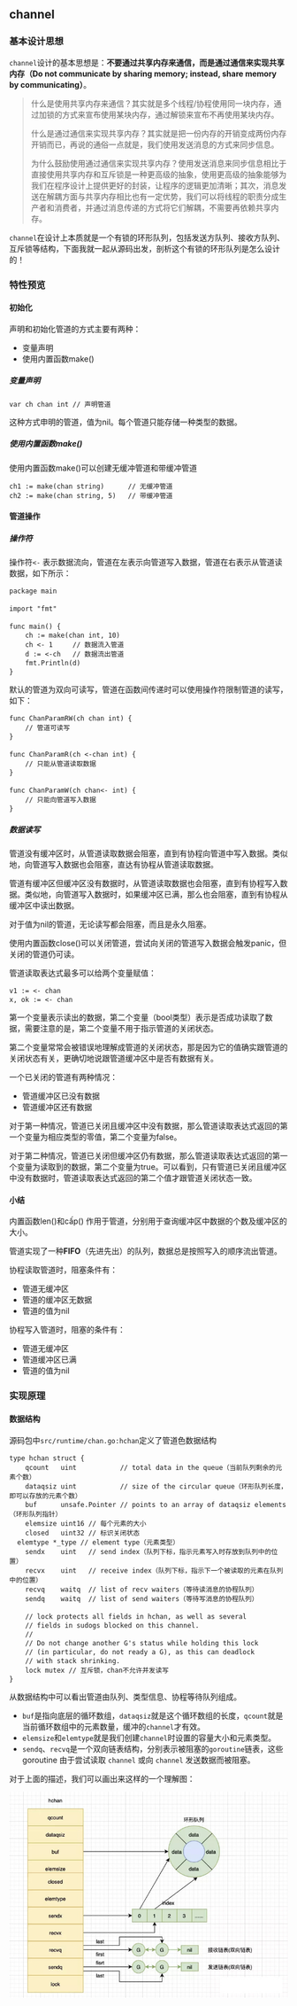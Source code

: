 ## channel

### 基本设计思想

`channel`设计的基本思想是：**不要通过共享内存来通信，而是通过通信来实现共享内存（Do not communicate by sharing memory; instead, share memory by communicating）**。

>什么是使用共享内存来通信？其实就是多个线程/协程使用同一块内存，通过加锁的方式来宣布使用某块内存，通过解锁来宣布不再使用某块内存。
>
>什么是通过通信来实现共享内存？其实就是把一份内存的开销变成两份内存开销而已，再说的通俗一点就是，我们使用发送消息的方式来同步信息。
>
>为什么鼓励使用通过通信来实现共享内存？使用发送消息来同步信息相比于直接使用共享内存和互斥锁是一种更高级的抽象，使用更高级的抽象能够为我们在程序设计上提供更好的封装，让程序的逻辑更加清晰；其次，消息发送在解耦方面与共享内存相比也有一定优势，我们可以将线程的职责分成生产者和消费者，并通过消息传递的方式将它们解耦，不需要再依赖共享内存。

`channel`在设计上本质就是一个有锁的环形队列，包括发送方队列、接收方队列、互斥锁等结构，下面我就一起从源码出发，剖析这个有锁的环形队列是怎么设计的！

### 特性预览

#### 初始化

声明和初始化管道的方式主要有两种：

- 变量声明
- 使用内置函数make()

##### 变量声明

```golang
var ch chan int // 声明管道
```

 这种方式申明的管道，值为nil。每个管道只能存储一种类型的数据。

##### 使用内置函数make()

使用内置函数make()可以创建无缓冲管道和带缓冲管道

```golang
ch1 := make(chan string)      // 无缓冲管道
ch2 := make(chan string, 5)   // 带缓冲管道
```

#### 管道操作

##### 操作符

操作符`<-` 表示数据流向，管道在左表示向管道写入数据，管道在右表示从管道读数据，如下所示：

```golang
package main

import "fmt"

func main() {
	ch := make(chan int, 10)
	ch <- 1     // 数据流入管道
	d := <-ch   // 数据流出管道
	fmt.Println(d)
}
```

默认的管道为双向可读写，管道在函数间传递时可以使用操作符限制管道的读写，如下：

```golang
func ChanParamRW(ch chan int) {
	// 管道可读写
}

func ChanParamR(ch <-chan int) {
	// 只能从管道读取数据
}

func ChanParamW(ch chan<- int) {
	// 只能向管道写入数据
}
```

##### 数据读写

管道没有缓冲区时，从管道读取数据会阻塞，直到有协程向管道中写入数据。类似地，向管道写入数据也会阻塞，直达有协程从管道读取数据。

管道有缓冲区但缓冲区没有数据时，从管道读取数据也会阻塞，直到有协程写入数据。类似地，向管道写入数据时，如果缓冲区已满，那么也会阻塞，直到有协程从缓冲区中读出数据。

对于值为nil的管道，无论读写都会阻塞，而且是永久阻塞。

使用内置函数close()可以关闭管道，尝试向关闭的管道写入数据会触发panic，但关闭的管道仍可读。

管道读取表达式最多可以给两个变量赋值：

```golang
v1 := <- chan
x, ok := <- chan
```

第一个变量表示读出的数据，第二个变量（bool类型）表示是否成功读取了数据，需要注意的是，第二个变量不用于指示管道的关闭状态。

第二个变量常常会被错误地理解成管道的关闭状态，那是因为它的值确实跟管道的关闭状态有关，更确切地说跟管道缓冲区中是否有数据有关。

一个已关闭的管道有两种情况：

- 管道缓冲区已没有数据
- 管道缓冲区还有数据

对于第一种情况，管道已关闭且缓冲区中没有数据，那么管道读取表达式返回的第一个变量为相应类型的零值，第二个变量为false。

对于第二种情况，管道已关闭但缓冲区仍有数据，那么管道读取表达式返回的第一个变量为读取到的数据，第二个变量为true。可以看到，只有管道已关闭且缓冲区中没有数据时，管道读取表达式返回的第二个值才跟管道关闭状态一致。

#### 小结

内置函数len()和cấp() 作用于管道，分别用于查询缓冲区中数据的个数及缓冲区的大小。

管道实现了一种**FIFO**（先进先出）的队列，数据总是按照写入的顺序流出管道。

协程读取管道时，阻塞条件有：

- 管道无缓冲区
- 管道的缓冲区无数据
- 管道的值为nil

协程写入管道时，阻塞的条件有：

- 管道无缓冲区
- 管道缓冲区已满
- 管道的值为nil

### 实现原理

#### 数据结构

源码包中`src/runtime/chan.go:hchan`定义了管道色数据结构

```golang
type hchan struct {
	qcount   uint           // total data in the queue（当前队列剩余的元素个数）
	dataqsiz uint           // size of the circular queue（环形队列长度，即可以存放的元素个数）
	buf      unsafe.Pointer // points to an array of dataqsiz elements（环形队列指针）
	elemsize uint16 // 每个元素的大小
	closed   uint32 // 标识关闭状态
  elemtype *_type // element type（元素类型）
	sendx    uint   // send index（队列下标，指示元素写入时存放到队列中的位置）
	recvx    uint   // receive index（队列下标，指示下一个被读取的元素在队列中的位置）
	recvq    waitq  // list of recv waiters（等待读消息的协程队列）
	sendq    waitq  // list of send waiters（等待写消息的协程队列）

	// lock protects all fields in hchan, as well as several
	// fields in sudogs blocked on this channel.
	//
	// Do not change another G's status while holding this lock
	// (in particular, do not ready a G), as this can deadlock
	// with stack shrinking.
	lock mutex // 互斥锁，chan不允许并发读写
}

```

从数据结构中可以看出管道由队列、类型信息、协程等待队列组成。

- `buf`是指向底层的循环数组，`dataqsiz`就是这个循环数组的长度，`qcount`就是当前循环数组中的元素数量，缓冲的`channel`才有效。
- `elemsize`和`elemtype`就是我们创建`channel`时设置的容量大小和元素类型。
- `sendq`、`recvq`是一个双向链表结构，分别表示被阻塞的`goroutine`链表，这些 goroutine 由于尝试读取 `channel` 或向 `channel` 发送数据而被阻塞。

对于上面的描述，我们可以画出来这样的一个理解图：

![go-channel-01](../_media/images/go/go-channel-01.jpeg)